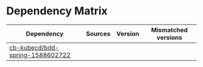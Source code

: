 # Dependency Matrix

Dependency | Sources | Version | Mismatched versions
---------- | ------- | ------- | -------------------
[cb-kubecd/bdd-spring-1588602722](https://github.com/cb-kubecd/bdd-spring-1588602722.git) |  | []() | 
